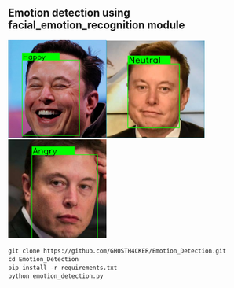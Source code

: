 <h2> Emotion detection using facial_emotion_recognition module </h2>

<img src='https://raw.githubusercontent.com/GH0STH4CKER/Emotion_Detection/main/src/Elon_happy.png' width='200px'><img src='https://raw.githubusercontent.com/GH0STH4CKER/Emotion_Detection/main/src/Elon_neutral.png' width='200px'><img src='https://raw.githubusercontent.com/GH0STH4CKER/Emotion_Detection/main/src/ELon_angry.png' width='200px'>

```git clone https://github.com/GH0STH4CKER/Emotion_Detection.git```</br>
```cd Emotion_Detection```</br>
```pip install -r requirements.txt```</br>
```python emotion_detection.py```</br>
